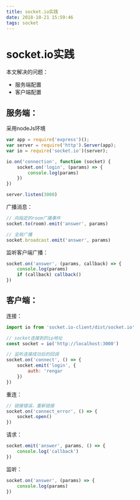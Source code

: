 ```yaml
---
title: socket.io实践
date: 2018-10-21 15:59:46
tags: socket
---
```


# socket.io实践

本文解决的问题：
- 服务端配置
- 客户端配置

<!-- more -->

## 服务端：
采用nodeJs环境
``` javascript
var app = require('express')();
var server = require('http').Server(app);
var io = require('socket.io')(server);

io.on('connection', function (socket) {
    socket.on('login', (params) => {
        console.log(params)
    })
})

server.listen(3000)
```
广播消息：
``` javascript
// 向指定的room广播事件
socket.to(room).emit('answer', params)

// 全局广播
socket.broadcast.emit('answer', params)
```
监听客户端广播：
``` javascript
socket.on('answer', (params, callback) => {
    console.log(params)
    if (callback) callback()
})
```


## 客户端：
连接：
``` javascript
import io from 'socket.io-client/dist/socket.io'

// socket连接到的ip地址
const socket = io('http://localhost:3000')

// 监听连接成功后的回调
socket.on('connect', () => {
    socket.emit('login', {
        auth: 'rengar
    })
})
```
重连：
``` javascript
// 链接错误，重新链接
socket.on('connect_error', () => {
    socket.open()
})
```
请求：
``` javascript
socket.emit('answer', params, () => {
    console.log('callback')
})
```
监听：
``` javascript
socket.on('answer', (params) => {
    console.log(params)
})
```